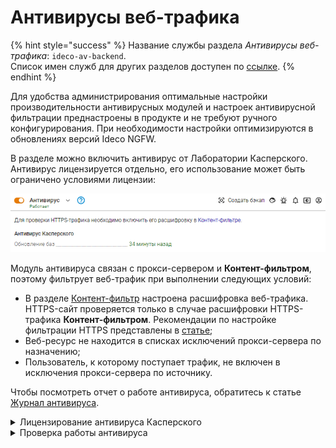 # Антивирусы веб-трафика

{% hint style="success" %}
Название службы раздела *Антивирусы веб-трафика*: `ideco-av-backend`. \
Список имен служб для других разделов доступен по [ссылке](/settings/server-management/terminal/README.md).
{% endhint %}

Для удобства администрирования оптимальные настройки производительности антивирусных модулей и настроек антивирусной фильтрации преднастроены в продукте и не требуют ручного конфигурирования. При необходимости настройки оптимизируются в обновлениях версий Ideco NGFW.

В разделе можно включить антивирус от Лаборатории Касперского. Антивирус лицензируется отдельно, его использование может быть ограничено условиями лицензии:

![](/.gitbook/assets/antivirus.png)

Модуль антивируса связан с прокси-сервером и **Контент-фильтром**, поэтому фильтрует веб-трафик при выполнении следующих условий:

* В разделе [Контент-фильтр](/settings/access-rules/content-filter/README.md) настроена расшифровка веб-трафика. HTTPS-сайт проверяется только в случае расшифровки HTTPS-трафика **Контент-фильтром**. Рекомендации по настройке фильтрации HTTPS представлены в [статье](/settings/access-rules/content-filter/filtering-https-traffic.md);
* Веб-ресурс не находится в списках исключений прокси-сервера по назначению;
* Пользователь, к которому поступает трафик, не включен в исключения прокси-сервера по источнику.

Чтобы посмотреть отчет о работе антивируса, обратитесь к статье [Журнал антивируса](/settings/reports/antivirus-logs.md).

<details>

<summary>Лицензирование антивируса Касперского</summary>

Данный модуль в нашем продукте создан на базе Kaspersky Anti-Virus Software Development Kit и приобретаются отдельно от Ideco NGFW. Для покупки обратитесь в [отдел продаж](https://ideco.ru/kontakty).

Корпоративные ключи для других продуктов Лаборатории Касперского не могут быть использованы для его активации.

</details>

<details>

<summary>Проверка работы антивируса</summary>

Можно попробовать скачать тестовые файлы с сайта: [https://www.eicar.org/download-anti-malware-testfile](https://www.eicar.org/download-anti-malware-testfile/).

В случае правильной настройки браузер выведет ошибку доступа:

![](/.gitbook/assets/antivirus1.png)

</details>